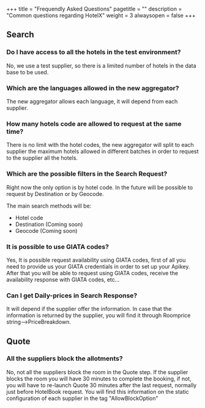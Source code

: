 +++
title = "Frequendly Asked Questions"
pagetitle = ""
description = "Common questions regarding HotelX"
weight = 3
alwaysopen = false
+++

## Search

### Do I have access to all the hotels in the test environment?
No, we use a test supplier, so there is a limited number of hotels in the data base to be used.

### Which are the languages allowed in the new aggregator?
The new aggregator allows each language, it will depend from each supplier.

### How many hotels code are allowed to request at the same time?
There is no limit with the hotel codes, the new aggregator will split to each supplier the maximum hotels allowed in different batches in order to request to the supplier all the hotels.

### Which are the possible filters in the Search Request? 
Right now the only option is by hotel code. In the future will be possible to request by Destination or by Geocode.

The main search methods will be:
- Hotel code
- Destination (Coming soon)
- Geocode (Coming soon)

### It is possible to use GIATA codes? 
Yes, It is possible request availability  using GIATA codes, first of all you need to provide us your GIATA credentials in order to set up your Apikey. After that you will be able to request using GIATA codes, receive the availability response with GIATA codes, etc…

### Can I get Daily-prices in Search Response?
It will depend if the supplier offer the information. In case that the information is returned by the supplier, you will find it through Roomprice string-->PriceBreakdown.

## Quote

### All the suppliers block the allotments?
No, not all the suppliers block the room in the Quote step. If the supplier blocks the room you will have 30 minutes to complete the booking, if not, you will have to re-launch Quote 30 minutes after the last request, normally just before HotelBook request.
You will find this information on the static configuration of each supplier in the tag "AllowBlockOption"

